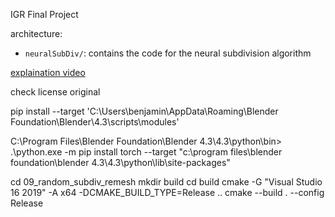 IGR Final Project

architecture:
- `neuralSubDiv/`: contains the code for the neural subdivision algorithm

[explaination video](https://www.youtube.com/watch?v=JUiXMmQ0sIA)

check license original

pip install --target 'C:\\Users\\benjamin\\AppData\\Roaming\\Blender Foundation\\Blender\\4.3\\scripts\\modules'

 C:\Program Files\Blender Foundation\Blender 4.3\4.3\python\bin> .\python.exe -m pip install torch --target "c:\program files\blender foundation\blender 4.3\4.3\python\lib\site-packages"



cd 09_random_subdiv_remesh
mkdir build
cd build
cmake -G "Visual Studio 16 2019" -A x64 -DCMAKE_BUILD_TYPE=Release ..
cmake --build . --config Release